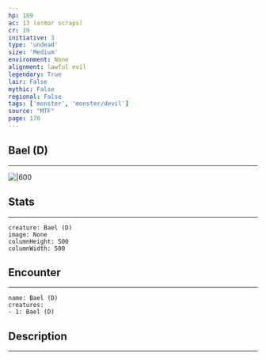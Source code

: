 ```yaml
---
hp: 189
ac: 13 (armor scraps)
cr: 19
initiative: 3
type: 'undead'    
size: 'Medium'
environment: None
alignment: lawful evil
legendary: True
lair: False
mythic: False
regional: False
tags: ['monster', 'monster/devil']
source: "MTF"
page: 170
---
```


## Bael (D)
---

![|600](D:/Program%20Files/5e.tools/img/bestiary/MTF/Bael.jpg)

## Stats
---

```statblock
creature: Bael (D)
image: None
columnHeight: 500
columnWidth: 500
```

## Encounter
---

```encounter-table
name: Bael (D)
creatures:
- 1: Bael (D)
```

## Description
---




